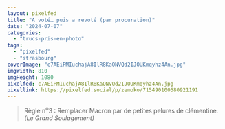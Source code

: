 ```yaml
---
layout: pixelfed
title: "A voté… puis a revoté (par procuration)"
date: "2024-07-07"
categories: 
  - "trucs-pris-en-photo"
tags: 
  - "pixelfed"
  - "strasbourg"
coverImage: "c7AEiPMIuchajA8IlR8KaONVQd2IJOUKmqyhz4An.jpg"
imgWidth: 810
imgHeight: 1080
pixelfed: c7AEiPMIuchajA8IlR8KaONVQd2IJOUKmqyhz4An.jpg
pixellink: https://pixelfed.social/p/zemoko/715490100580921191
---
```


<blockquote class="citation">
  <p>Règle n<sup>o</sup>3&nbsp;: Remplacer Macron par de petites pelures de clémentine. <em>(Le Grand Soulagement)</em></p>
</blockquote>
